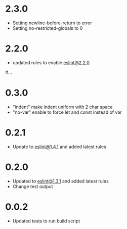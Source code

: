 # 2.3.0
- Setting newline-before-return to error
- Setting no-restricted-globals to 0

# 2.2.0
- updated rules to enable eslint@2.2.0


#...

# 0.3.0
- "indent" make indent uniform with 2 char space
- "no-var" enable to force let and const instead of var

# 0.2.1
- Update to eslint@1.4.1 and added latest rules

# 0.2.0
- Updated to eslint@1.3.1 and added latest rules
- Change test output

# 0.0.2
- Updated tests to run build script

